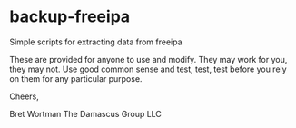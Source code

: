 # backup-freeipa
Simple scripts for extracting data from freeipa

These are provided for anyone to use and modify. They may work for you, they may not. 
Use good common sense and test, test, test before you rely on them for any particular purpose.

Cheers,


Bret Wortman
The Damascus Group LLC
